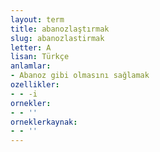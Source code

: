 ```yaml
---
layout: term
title: abanozlaştırmak
slug: abanozlastirmak
letter: A
lisan: Türkçe
anlamlar:
- Abanoz gibi olmasını sağlamak
ozellikler:
- - -i
ornekler:
- - ''
orneklerkaynak:
- - ''
---
```

